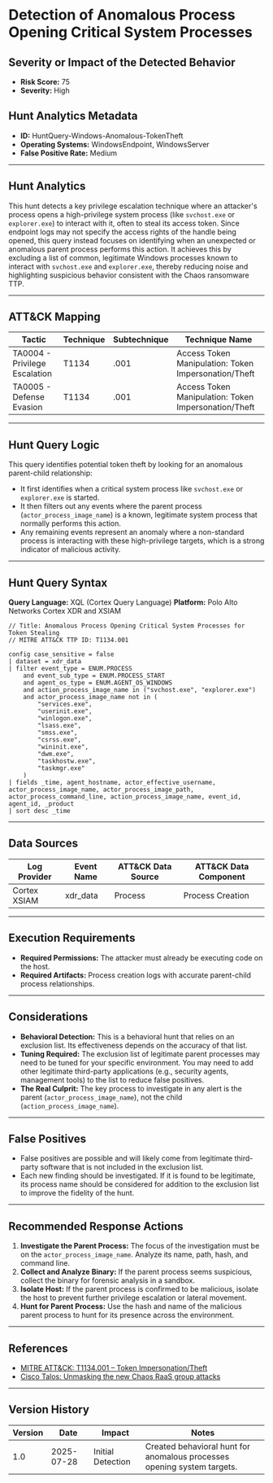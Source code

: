 # Detection of Anomalous Process Opening Critical System Processes

## Severity or Impact of the Detected Behavior
- **Risk Score:** 75
- **Severity:** High

## Hunt Analytics Metadata

- **ID:** HuntQuery-Windows-Anomalous-TokenTheft
- **Operating Systems:** WindowsEndpoint, WindowsServer
- **False Positive Rate:** Medium

---

## Hunt Analytics

This hunt detects a key privilege escalation technique where an attacker's process opens a high-privilege system process (like `svchost.exe` or `explorer.exe`) to interact with it, often to steal its access token. Since endpoint logs may not specify the access rights of the handle being opened, this query instead focuses on identifying when an unexpected or anomalous parent process performs this action. It achieves this by excluding a list of common, legitimate Windows processes known to interact with `svchost.exe` and `explorer.exe`, thereby reducing noise and highlighting suspicious behavior consistent with the Chaos ransomware TTP.

---

## ATT&CK Mapping

| Tactic                        | Technique   | Subtechnique | Technique Name                                 |
|-------------------------------|-------------|--------------|------------------------------------------------|
| TA0004 - Privilege Escalation | T1134       | .001         | Access Token Manipulation: Token Impersonation/Theft |
| TA0005 - Defense Evasion      | T1134       | .001         | Access Token Manipulation: Token Impersonation/Theft |

---

## Hunt Query Logic

This query identifies potential token theft by looking for an anomalous parent-child relationship:
- It first identifies when a critical system process like `svchost.exe` or `explorer.exe` is started.
- It then filters out any events where the parent process (`actor_process_image_name`) is a known, legitimate system process that normally performs this action.
- Any remaining events represent an anomaly where a non-standard process is interacting with these high-privilege targets, which is a strong indicator of malicious activity.

---

## Hunt Query Syntax

**Query Language:** XQL (Cortex Query Language)
**Platform:** Polo Alto Networks Cortex XDR and XSIAM

```xql
// Title: Anomalous Process Opening Critical System Processes for Token Stealing
// MITRE ATT&CK TTP ID: T1134.001

config case_sensitive = false 
| dataset = xdr_data 
| filter event_type = ENUM.PROCESS 
    and event_sub_type = ENUM.PROCESS_START  
    and agent_os_type = ENUM.AGENT_OS_WINDOWS 
    and action_process_image_name in ("svchost.exe", "explorer.exe") 
    and actor_process_image_name not in ( 
        "services.exe", 
        "userinit.exe", 
        "winlogon.exe", 
        "lsass.exe", 
        "smss.exe", 
        "csrss.exe", 
        "wininit.exe", 
        "dwm.exe", 
        "taskhostw.exe", 
        "taskmgr.exe" 
    ) 
| fields _time, agent_hostname, actor_effective_username, actor_process_image_name, actor_process_image_path, actor_process_command_line, action_process_image_name, event_id, agent_id, _product 
| sort desc _time
```

---

## Data Sources

| Log Provider | Event Name       | ATT&CK Data Source  | ATT&CK Data Component  |
|--------------|------------------|---------------------|------------------------|
| Cortex XSIAM | xdr_data         | Process             | Process Creation       |

---

## Execution Requirements

- **Required Permissions:** The attacker must already be executing code on the host.
- **Required Artifacts:** Process creation logs with accurate parent-child process relationships.

---

## Considerations

- **Behavioral Detection:** This is a behavioral hunt that relies on an exclusion list. Its effectiveness depends on the accuracy of that list.
- **Tuning Required:** The exclusion list of legitimate parent processes may need to be tuned for your specific environment. You may need to add other legitimate third-party applications (e.g., security agents, management tools) to the list to reduce false positives.
- **The Real Culprit:** The key process to investigate in any alert is the parent (`actor_process_image_name`), not the child (`action_process_image_name`).

---

## False Positives

- False positives are possible and will likely come from legitimate third-party software that is not included in the exclusion list.
- Each new finding should be investigated. If it is found to be legitimate, its process name should be considered for addition to the exclusion list to improve the fidelity of the hunt.

---

## Recommended Response Actions

1.  **Investigate the Parent Process:** The focus of the investigation must be on the `actor_process_image_name`. Analyze its name, path, hash, and command line.
2.  **Collect and Analyze Binary:** If the parent process seems suspicious, collect the binary for forensic analysis in a sandbox.
3.  **Isolate Host:** If the parent process is confirmed to be malicious, isolate the host to prevent further privilege escalation or lateral movement.
4.  **Hunt for Parent Process:** Use the hash and name of the malicious parent process to hunt for its presence across the environment.

---

## References

- [MITRE ATT&CK: T1134.001 – Token Impersonation/Theft](https://attack.mitre.org/techniques/T1134/001/)
- [Cisco Talos: Unmasking the new Chaos RaaS group attacks](https://blog.talosintelligence.com/new-chaos-ransomware/)
---

## Version History

| Version | Date       | Impact            | Notes                                                              |
|---------|------------|-------------------|--------------------------------------------------------------------|
| 1.0     | 2025-07-28 | Initial Detection | Created behavioral hunt for anomalous processes opening system targets. |
